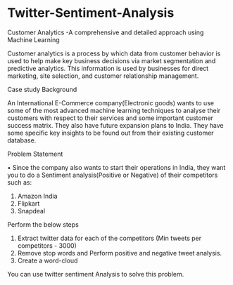 # Twitter-Sentiment-Analysis
Customer Analytics
-A comprehensive and detailed approach using Machine Learning

Customer analytics is a process by which data from customer behavior is used to help make key
business decisions via market segmentation and predictive analytics. This information is used by
businesses for direct marketing, site selection, and customer relationship management.

Case study Background

An International E-Commerce company(Electronic goods) wants to use some of the most advanced machine learning
techniques to analyse their customers with respect to their services and some important customer success matrix.
They also have future expansion plans to India.
They have some specific key insights to be found out from their existing customer database.

Problem Statement

• Since the company also wants to start their operations in India, they want you to do a Sentiment analysis(Positive
or Negative) of their competitors such as:
1. Amazon India
2. Flipkart
3. Snapdeal

Perform the below steps
1. Extract twitter data for each of the competitors (Min tweets per competitors - 3000)
2. Remove stop words and Perform positive and negative tweet analysis.
3. Create a word-cloud

You can use twitter sentiment Analysis to solve this problem.
